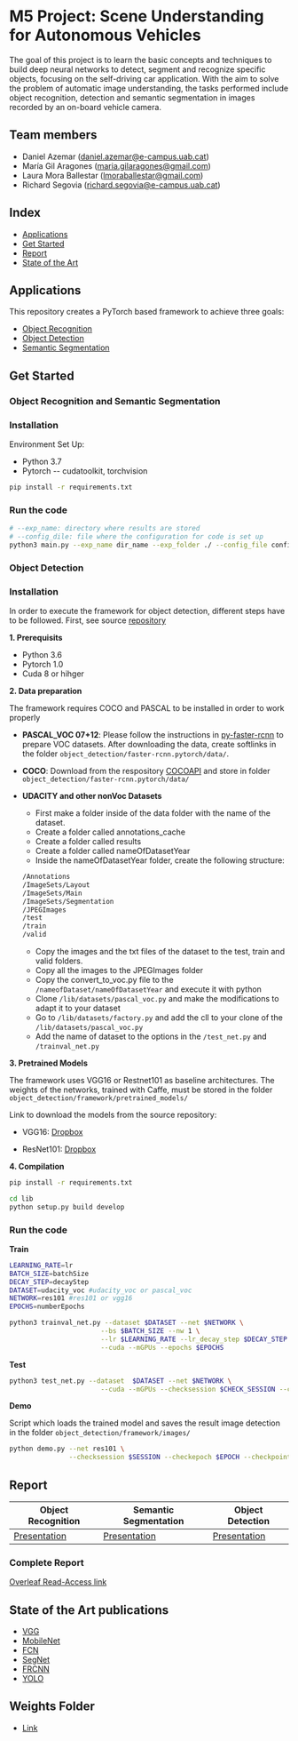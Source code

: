 # M5 Project: Scene Understanding for Autonomous Vehicles

The goal of this project is to learn the basic concepts and techniques to build deep neural networks to detect, segment and recognize specific objects, focusing on the self-driving car application. With the aim to solve the problem of automatic image understanding, the tasks performed include object recognition, detection and semantic segmentation in images recorded by an on-board vehicle camera.

## Team members

* Daniel Azemar ([daniel.azemar@e-campus.uab.cat](mailto:daniel.azemar@e-campus.uab.cat))
* María Gil Aragones ([maria.gilaragones@gmail.com](mailto:maria.gilaragones@gmail.com))
* Laura Mora Ballestar ([lmoraballestar@gmail.com](mailto:lmoraballestar@gmail.com))
* Richard Segovia ([richard.segovia@e-campus.uab.cat](mailto:richard.segovia@e-campus.uab.cat))

## Index

* [Applications](#Applications)
* [Get Started](#Get-Started)
* [Report](#Report)
* [State of the Art](#State-of-the-art-publications)

## Applications

This repository creates a PyTorch based framework to achieve three goals:

* [Object Recognition](papers/object_recognition.md)
* [Object Detection](papers/object_detection.md)
* [Semantic Segmentation](papers/semantic_segmentation.md)  


## Get Started

### **Object Recognition and Semantic Segmentation**
### Installation

Environment Set Up:

* Python 3.7
* Pytorch -- cudatoolkit, torchvision

```bash
pip install -r requirements.txt
```

### Run the code

```bash
# --exp_name: directory where results are stored
# --config_dile: file where the configuration for code is set up
python3 main.py --exp_name dir_name --exp_folder ./ --config_file config/configFile.yml
```
### **Object Detection**

### Installation

In order to execute the framework for object detection, different steps have to be followed. First, see source [repository](https://github.com/jwyang/faster-rcnn.pytorch/tree/pytorch-1.0)

**1. Prerequisits**
- Python 3.6
- Pytorch 1.0
- Cuda 8 or hihger

**2. Data preparation**

The framework requires COCO and PASCAL to be installed in order to work properly

* **PASCAL_VOC 07+12**: Please follow the instructions in [py-faster-rcnn](https://github.com/rbgirshick/py-faster-rcnn#beyond-the-demo-installation-for-training-and-testing-models) to prepare VOC datasets. After downloading the data, create softlinks in the folder `object_detection/faster-rcnn.pytorch/data/`.

* **COCO**: Download from the respository [COCOAPI](https://github.com/pdollar/coco) and store in folder `object_detection/faster-rcnn.pytorch/data/`

* **UDACITY and other nonVoc Datasets**
    * First make a folder inside of the data folder with the name of the dataset.
    * Create a folder called annotations_cache
    * Create a folder called results
    * Create a folder called nameOfDatasetYear
    * Inside the nameOfDatasetYear folder, create the following structure:
     ```Bash
     /Annotations 
     /ImageSets/Layout 
     /ImageSets/Main 
     /ImageSets/Segmentation 
     /JPEGImages 
     /test 
     /train 
     /valid 
     ```
     * Copy the images and the txt files of the dataset to the test, train and valid folders.
     * Copy all the images to the JPEGImages folder
     * Copy the convert_to_voc.py file to the `/nameofDataset/nameOfDatasetYear` and execute it with python
     * Clone `/lib/datasets/pascal_voc.py` and make the modifications to adapt it to your dataset
     * Go to `/lib/datasets/factory.py` and add the cll to your clone of the `/lib/datasets/pascal_voc.py`
     * Add the name of dataset to the options in the `/test_net.py` and `/trainval_net.py`
     
    
    

**3. Pretrained Models**

The framework uses VGG16 or Restnet101 as baseline architectures. The weights of the networks, trained with Caffe, must be stored in the folder `object_detection/framework/pretrained_models/`

Link to download the models from the source repository:

* VGG16: [Dropbox](https://www.dropbox.com/s/s3brpk0bdq60nyb/vgg16_caffe.pth?dl=0)

* ResNet101: [Dropbox](https://www.dropbox.com/s/iev3tkbz5wyyuz9/resnet101_caffe.pth?dl=0)

**4. Compilation**
```bash
pip install -r requirements.txt

cd lib
python setup.py build develop
```
### Run the code

**Train**

```bash
LEARNING_RATE=lr
BATCH_SIZE=batchSize
DECAY_STEP=decayStep
DATASET=udacity_voc #udacity_voc or pascal_voc
NETWORK=res101 #res101 or vgg16 
EPOCHS=numberEpochs

python3 trainval_net.py --dataset $DATASET --net $NETWORK \
                       --bs $BATCH_SIZE --nw 1 \
                       --lr $LEARNING_RATE --lr_decay_step $DECAY_STEP \
                       --cuda --mGPUs --epochs $EPOCHS

```

**Test**
```bash
python3 test_net.py --dataset  $DATASET --net $NETWORK \
                       --cuda --mGPUs --checksession $CHECK_SESSION --checkepoch $CHECK_EPOCH --checkpoint $CHECK_MODEL
```

**Demo**

Script which loads the trained model and saves the result image detection in the folder `object_detection/framework/images/`

```bash
python demo.py --net res101 \
               --checksession $SESSION --checkepoch $EPOCH --checkpoint $CHECKPOINT --cuda --load_dir models/

```

## Report

|Object Recognition | Semantic Segmentation | Object Detection |
|-------------------| ----------------------| -----------------|
|[Presentation](https://docs.google.com/presentation/d/1xWj9vOmV8CkUfDMC7wwpK70tqYfDpNb6f2E0ssXnQNs/edit?usp=sharing)|[Presentation](https://docs.google.com/presentation/d/1FM0sqHXvJMrfRbRdjOkyXKsVXi6Fi8xuY1Yegxxsydo/edit?usp=sharing)|[Presentation](https://docs.google.com/presentation/d/1KHaQK2LPUhY63ut-xJkDmVtclmcCocw21XxlizU6IA4/edit?usp=sharing)|


### Complete Report
[Overleaf Read-Access link](https://www.overleaf.com/read/jdhgqqrhcgjj)

## State of the Art publications

* [VGG](papers/VGG.md)
* [MobileNet](papers/MobileNet.md)
* [FCN](papers/FCN.md)
* [SegNet](papers/SegNet.md)
* [FRCNN](papers/FasterRCNN.md)
* [YOLO](papers/YOLO.md)

## Weights Folder
* [Link](https://drive.google.com/open?id=17LFUYLuT5L88yXYYbTEKMBGbbyaRkgea)
